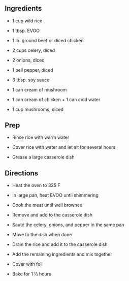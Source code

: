 # 

## Ingredients

- 1 cup wild rice

- 1 tbsp. EVOO

- 1 lb. ground beef or diced chicken

- 2 cups celery, diced

- 2 onions, diced

- 1 bell pepper, diced

- 3 tbsp. soy sauce

- 1 can cream of mushroom

- 1 can cream of chicken + 1 can cold water

- 1 cup mushrooms, diced

## Prep

- Rinse rice with warm water

- Cover rice with water and let sit for several hours

- Grease a large casserole dish

## Directions

- Heat the oven to 325 F

- In large pan, heat EVOO until shimmering

- Cook the meat until well browned

- Remove and add to the casserole dish

- Sauté the celery, onions, and pepper in the same pan

- Move to the dish when done

- Drain the rice and add it to the casserole dish

- Add the remaining ingredients and mix together

- Cover with foil

- Bake for 1 ½ hours
